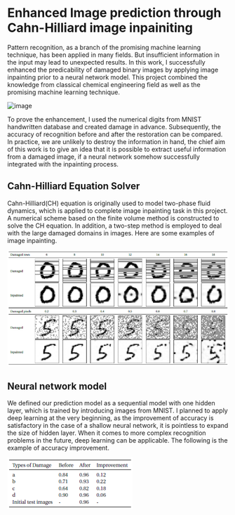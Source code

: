 # Enhanced Image prediction through Cahn-Hilliard image inpainiting
Pattern recognition, as a branch of the promising machine learning technique, has been applied in many fields. But insufficient information in the input may lead to unexpected results. In this work, I successfully enhanced the predicability of damaged binary images by applying image inpainting prior to a neural network model. This project combined the knowledge from classical chemical engineering field as well as the promising machine learning technique.

![image](https://github.com/fuyueliang/Enhanced-Image-prediction-through-Cahn-Hilliard-image-inpainiting-/blob/master/images/flow_chart.png)

To prove the enhancement, I used the numerical digits from MNIST handwritten database and created damage in advance. Subsequently, the accuracy of recognition before and after the restoration can be compared. In practice, we are unlikely to destroy the information in hand, the chief aim of this work is to give an idea that it is possible to extract useful information from a damaged image, if a neural network somehow successfully integrated with the inpainting process.   

## Cahn-Hilliard Equation Solver
Cahn-Hilliard(CH) equation is originally used to model two-phase fluid dynamics, which is applied to complete image inpainting task in this project. A numerical scheme based on the finite volume method is constructed to solve the CH equation. In addition, a two-step method is employed to deal with the large damaged domains in images. Here are some examples of image inpainting.

![image](https://github.com/fuyueliang/Enhanced-Image-prediction-through-Cahn-Hilliard-image-inpainiting-/blob/master/images_pdf/example_inpainting.PNG)

## Neural network model
We defined our prediction model as a sequential model with one hidden layer, which is trained by introducing images from MNIST. I planned to apply deep learning at the very beginning, as the improvement of accuracy is satisfactory in the case of a shallow neural network, it is pointless to expand the size of hidden layer. When it comes to more complex recognition problems in the future, deep learning can be applicable. The following is the example of accuracy improvement.

![image](https://github.com/fuyueliang/Enhanced-Image-prediction-through-Cahn-Hilliard-image-inpainiting-/blob/master/images_pdf/accuracy_table.PNG)
